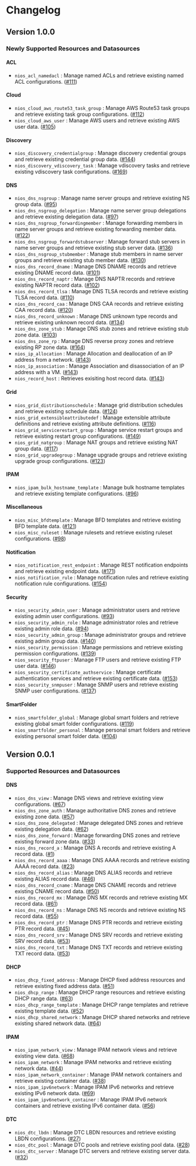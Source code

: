 # Changelog

## Version 1.0.0

### Newly Supported Resources and Datasources

#### ACL

- `nios_acl_namedacl` : Manage named ACLs and retrieve existing named ACL configurations. ([#111](https://github.com/infobloxopen/terraform-provider-nios/pull/111))

#### Cloud

- `nios_cloud_aws_route53_task_group` : Manage AWS Route53 task groups and retrieve existing task group configurations. ([#112](https://github.com/infobloxopen/terraform-provider-nios/pull/112))
- `nios_cloud_aws_user` : Manage AWS users and retrieve existing AWS user data. ([#105](https://github.com/infobloxopen/terraform-provider-nios/pull/105))

#### Discovery

- `nios_discovery_credentialgroup` : Manage discovery credential groups and retrieve existing credential group data. ([#144](https://github.com/infobloxopen/terraform-provider-nios/pull/144))
- `nios_discovery_vdiscovery_task` : Manage vdiscovery tasks and retrieve existing vdiscovery task configurations. ([#169](https://github.com/infobloxopen/terraform-provider-nios/pull/169))

#### DNS

- `nios_dns_nsgroup` : Manage name server groups and retrieve existing NS group data. ([#95](https://github.com/infobloxopen/terraform-provider-nios/pull/95))
- `nios_dns_nsgroup_delegation` : Manage name server group delegations and retrieve existing delegation data. ([#97](https://github.com/infobloxopen/terraform-provider-nios/pull/97))
- `nios_dns_nsgroup_forwardingmember` : Manage forwarding members in name server groups and retrieve existing forwarding member data. ([#122](https://github.com/infobloxopen/terraform-provider-nios/pull/122))
- `nios_dns_nsgroup_forwardstubserver` : Manage forward stub servers in name server groups and retrieve existing stub server data. ([#136](https://github.com/infobloxopen/terraform-provider-nios/pull/136))
- `nios_dns_nsgroup_stubmember` : Manage stub members in name server groups and retrieve existing stub member data. ([#130](https://github.com/infobloxopen/terraform-provider-nios/pull/130))
- `nios_dns_record_dname` : Manage DNS DNAME records and retrieve existing DNAME record data. ([#101](https://github.com/infobloxopen/terraform-provider-nios/pull/101))
- `nios_dns_record_naptr` : Manage DNS NAPTR records and retrieve existing NAPTR record data. ([#102](https://github.com/infobloxopen/terraform-provider-nios/pull/102))
- `nios_dns_record_tlsa` : Manage DNS TLSA records and retrieve existing TLSA record data. ([#110](https://github.com/infobloxopen/terraform-provider-nios/pull/110))
- `nios_dns_record_caa` : Manage DNS CAA records and retrieve existing CAA record data. ([#120](https://github.com/infobloxopen/terraform-provider-nios/pull/120))
- `nios_dns_record_unknown` : Manage DNS unknown type records and retrieve existing unknown record data. ([#134](https://github.com/infobloxopen/terraform-provider-nios/pull/134))
- `nios_dns_zone_stub` : Manage DNS stub zones and retrieve existing stub zone data. ([#103](https://github.com/infobloxopen/terraform-provider-nios/pull/103))
- `nios_dns_zone_rp` : Manage DNS reverse proxy zones and retrieve existing RP zone data. ([#164](https://github.com/infobloxopen/terraform-provider-nios/pull/164))
- `nios_ip_allocation` : Manage Allocation and deallocation of an IP address from a network. ([#143](https://github.com/infobloxopen/terraform-provider-nios/pull/143))
- `nios_ip_association` : Manage Association and disassociation of an IP address with a VM. ([#143](https://github.com/infobloxopen/terraform-provider-nios/pull/143))
- `nios_record_host` : Retrieves exisiting host record data. ([#143](https://github.com/infobloxopen/terraform-provider-nios/pull/143))

#### Grid

- `nios_grid_distributionschedule` : Manage grid distribution schedules and retrieve existing schedule data. ([#124](https://github.com/infobloxopen/terraform-provider-nios/pull/124))
- `nios_grid_extensibleattributedef` : Manage extensible attribute definitions and retrieve existing attribute definitions. ([#116](https://github.com/infobloxopen/terraform-provider-nios/pull/116))
- `nios_grid_servicerestart_group` : Manage service restart groups and retrieve existing restart group configurations. ([#149](https://github.com/infobloxopen/terraform-provider-nios/pull/149))
- `nios_grid_natgroup` : Manage NAT groups and retrieve existing NAT group data. ([#117](https://github.com/infobloxopen/terraform-provider-nios/pull/117))
- `nios_grid_upgradegroup` : Manage upgrade groups and retrieve existing upgrade group configurations. ([#123](https://github.com/infobloxopen/terraform-provider-nios/pull/123))

#### IPAM

- `nios_ipam_bulk_hostname_template` : Manage bulk hostname templates and retrieve existing template configurations. ([#96](https://github.com/infobloxopen/terraform-provider-nios/pull/96))

#### Miscellaneous

- `nios_misc_bfdtemplate` : Manage BFD templates and retrieve existing BFD template data. ([#121](https://github.com/infobloxopen/terraform-provider-nios/pull/121))
- `nios_misc_ruleset` : Manage rulesets and retrieve existing ruleset configurations. ([#98](https://github.com/infobloxopen/terraform-provider-nios/pull/98))

#### Notification

- `nios_notification_rest_endpoint` : Manage REST notification endpoints and retrieve existing endpoint data. ([#171](https://github.com/infobloxopen/terraform-provider-nios/pull/171))
- `nios_notification_rule` : Manage notification rules and retrieve existing notification rule configurations. ([#154](https://github.com/infobloxopen/terraform-provider-nios/pull/154))

#### Security

- `nios_security_admin_user` : Manage administrator users and retrieve existing admin user configurations. ([#93](https://github.com/infobloxopen/terraform-provider-nios/pull/93))
- `nios_security_admin_role` : Manage administrator roles and retrieve existing admin role data. ([#94](https://github.com/infobloxopen/terraform-provider-nios/pull/94))
- `nios_security_admin_group` : Manage administrator groups and retrieve existing admin group data. ([#140](https://github.com/infobloxopen/terraform-provider-nios/pull/140))
- `nios_security_permission` : Manage permissions and retrieve existing permission configurations. ([#139](https://github.com/infobloxopen/terraform-provider-nios/pull/139))
- `nios_security_ftpuser` : Manage FTP users and retrieve existing FTP user data. ([#146](https://github.com/infobloxopen/terraform-provider-nios/pull/146))
- `nios_security_certificate_authservice` : Manage certificate authentication services and retrieve existing certificate data. ([#153](https://github.com/infobloxopen/terraform-provider-nios/pull/153))
- `nios_security_snmpuser` : Manage SNMP users and retrieve existing SNMP user configurations. ([#137](https://github.com/infobloxopen/terraform-provider-nios/pull/137))

#### SmartFolder

- `nios_smartfolder_global` : Manage global smart folders and retrieve existing global smart folder configurations. ([#119](https://github.com/infobloxopen/terraform-provider-nios/pull/119))
- `nios_smartfolder_personal` : Manage personal smart folders and retrieve existing personal smart folder data. ([#104](https://github.com/infobloxopen/terraform-provider-nios/pull/104))

## Version 0.0.1

### Supported Resources and Datasources

#### DNS

- `nios_dns_view` : Manage DNS views and retrieve existing view configurations. ([#67](https://github.com/infobloxopen/terraform-provider-bloxone/pull/67))
- `nios_dns_zone_auth` : Manage authoritative DNS zones and retrieve existing zone data. ([#57](https://github.com/infobloxopen/terraform-provider-bloxone/pull/57))
- `nios_dns_zone_delegated` : Manage delegated DNS zones and retrieve existing delegation data. ([#62](https://github.com/infobloxopen/terraform-provider-bloxone/pull/62))
- `nios_dns_zone_forward` : Manage forwarding DNS zones and retrieve existing forward zone data. ([#33](https://github.com/infobloxopen/terraform-provider-bloxone/pull/33))
- `nios_dns_record_a` : Manage DNS A records and retrieve existing A record data. ([#1](https://github.com/infobloxopen/terraform-provider-bloxone/pull/1))
- `nios_dns_record_aaaa` : Manage DNS AAAA records and retrieve existing AAAA record data. ([#23](https://github.com/infobloxopen/terraform-provider-bloxone/pull/23))
- `nios_dns_record_alias` : Manage DNS ALIAS records and retrieve existing ALIAS record data. ([#46](https://github.com/infobloxopen/terraform-provider-bloxone/pull/46))
- `nios_dns_record_cname` : Manage DNS CNAME records and retrieve existing CNAME record data. ([#50](https://github.com/infobloxopen/terraform-provider-bloxone/pull/50))
- `nios_dns_record_mx` : Manage DNS MX records and retrieve existing MX record data. ([#61](https://github.com/infobloxopen/terraform-provider-bloxone/pull/61))
- `nios_dns_record_ns` : Manage DNS NS records and retrieve existing NS record data. ([#55](https://github.com/infobloxopen/terraform-provider-bloxone/pull/55))
- `nios_dns_record_ptr` : Manage DNS PTR records and retrieve existing PTR record data. ([#45](https://github.com/infobloxopen/terraform-provider-bloxone/pull/45))
- `nios_dns_record_srv` : Manage DNS SRV records and retrieve existing SRV record data. ([#53](https://github.com/infobloxopen/terraform-provider-bloxone/pull/53))
- `nios_dns_record_txt` : Manage DNS TXT records and retrieve existing TXT record data. ([#53](https://github.com/infobloxopen/terraform-provider-bloxone/pull/53))

#### DHCP

- `nios_dhcp_fixed_address` : Manage DHCP fixed address resources and retrieve existing fixed address data. ([#51](https://github.com/infobloxopen/terraform-provider-bloxone/pull/51))
- `nios_dhcp_range` : Manage DHCP range resources and retrieve existing DHCP range data. ([#63](https://github.com/infobloxopen/terraform-provider-bloxone/pull/63))
- `nios_dhcp_range_template` : Manage DHCP range templates and retrieve existing template data. ([#52](https://github.com/infobloxopen/terraform-provider-bloxone/pull/52))
- `nios_dhcp_shared_network` : Manage DHCP shared networks and retrieve existing shared network data. ([#64](https://github.com/infobloxopen/terraform-provider-bloxone/pull/64))

#### IPAM

- `nios_ipam_network_view` : Manage IPAM network views and retrieve existing view data. ([#68](https://github.com/infobloxopen/terraform-provider-bloxone/pull/68))
- `nios_ipam_network` : Manage IPAM networks and retrieve existing network data. ([#44](https://github.com/infobloxopen/terraform-provider-bloxone/pull/44))
- `nios_ipam_network_container` : Manage IPAM network containers and retrieve existing container data. ([#38](https://github.com/infobloxopen/terraform-provider-bloxone/pull/38))
- `nios_ipam_ipv6network` : Manage IPAM IPv6 networks and retrieve existing IPv6 network data. ([#69](https://github.com/infobloxopen/terraform-provider-bloxone/pull/69))
- `nios_ipam_ipv6network_container` : Manage IPAM IPv6 network containers and retrieve existing IPv6 container data. ([#56](https://github.com/infobloxopen/terraform-provider-bloxone/pull/56))

#### DTC

- `nios_dtc_lbdn` : Manage DTC LBDN resources and retrieve existing LBDN configurations. ([#27](https://github.com/infobloxopen/terraform-provider-bloxone/pull/27))
- `nios_dtc_pool` : Manage DTC pools and retrieve existing pool data. ([#28](https://github.com/infobloxopen/terraform-provider-bloxone/pull/28))
- `nios_dtc_server` : Manage DTC servers and retrieve existing server data. ([#32](https://github.com/infobloxopen/terraform-provider-bloxone/pull/32))
